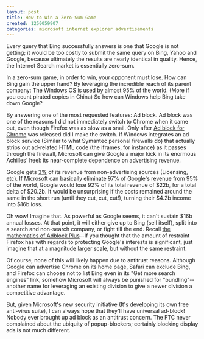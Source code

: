 ```yaml
---
layout: post
title: How to Win a Zero-Sum Game
created: 1250059907
categories: microsoft internet explorer advertisements
---
```

Every query that Bing successfully answers is one that Google is not getting; it would be too costly to submit the same query on Bing, Yahoo and Google, because ultimately the results are nearly identical in quality. Hence, the Internet Search market is essentially zero-sum.

In a zero-sum game, in order to win, your opponent must lose. How can Bing gain the upper hand? By leveraging the incredible reach of its parent company: The Windows OS is used by almost 95% of the world. (More if you count pirated copies in China) So how can Windows help Bing take down Google?

By answering one of the most requested features: Ad block. Ad block was one of the reasons I did not immediately switch to Chrome when it came out, even though Firefox was as slow as a snail. Only after <a href="http://dailycow.org/node/499">Ad block for Chrome</a> was released did I make the switch. If Windows integrates an ad block service (Similar to what Symantec personal firewalls do) that actually strips out ad-related HTML code (the iframes, for instance) as it passes through the firewall, Microsoft can give Google a major kick in its enormous Achilles' heel: its near-complete dependence on advertising revenue.

Google gets <a href="http://www.wikinvest.com/wiki/Google">3%</a> of its revenue from non-advertising sources (Licensing, etc). If Microsoft can basically eliminate 97% of Google's revenue from 95% of the world, Google would lose 92% of its total revenue of $22b, for a total delta of $20.2b. It would be unsurprising if the costs remained around the same in the short run (until they cut, cut, cut!), turning their $4.2b income into $16b loss.

Oh wow! Imagine that. As powerful as Google seems, it can't sustain $16b annual losses. At that point, it will either give up to Bing (sell itself), split into a search and non-search company, or fight till the end. Recall <a href="http://dailycow.org/node/308">the mathematics of Adblock Plus</a>--If you thought that the amount of restraint Firefox has with regards to protecting Google's interests is significant, just imagine that  at a magnitude larger scale, but without the same restraint.

Of course, none of this will likely happen due to antitrust reasons. Although Google can advertise Chrome on its home page, Safari can exclude Bing, and Firefox can choose not to list Bing even in its "Get more search engines" link, somehow Microsoft will always be punished for "bundling"--another name for leveraging an existing division to give a newer division a competitive advantage.

But, given Microsoft's new security initiative (It's developing its own free anti-virus suite), I can always hope that they'll have universal ad-block! Nobody ever brought up ad block as an antitrust concern. The FTC never complained about the ubiquity of popup-blockers; certainly blocking display ads is not much different.
